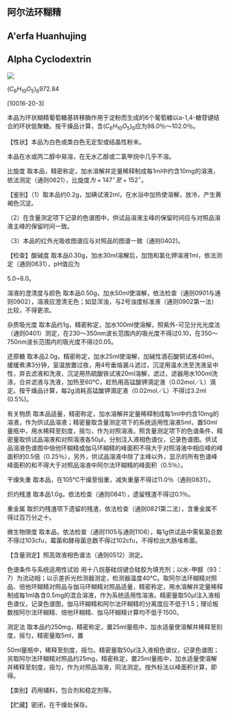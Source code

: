 ## 阿尔法环糊精

## A'erfa Huanhujing

## Alpha Cyclodextrin

<!-- HO OH HO 0 0 OH O HO O OH OHHO O -OHH HO OH HO 。 OH HO OH  -->
![](https://web-api.textin.com/ocr_image/external/766c3cdd9b29d0cb.jpg)

$(C_{6}H_{10}O_{5})_{6}$972.84

[10016-20-3]

本品为环状糊精葡萄糖基转移酶作用于淀粉而生成的6个葡萄糖以a-1,4-糖苷键结合的环状低聚糖。按干燥品计算，含$(C_{6}H_{10}O_{5})_{6}$应为98.0％～102.0％。

【性状】本品为白色或类白色无定型或结晶性粉末。

本品在水或丙二醇中易溶，在无水乙醇或二氯甲烷中几乎不溶。

比旋度 取本品，精密称定，加水溶解并定量稀释制成每1ml中约含10mg的溶液，依法测定（通则0621），比旋度$为+147^{\circ }至+152^{\circ }。$

【鉴别】（1）取本品约0.2g，加碘试液2ml，在水浴中加热使溶解，放冷，产生黄褐色沉淀。

（2）在含量测定项下记录的色谱图中，供试品溶液主峰的保留时间应与对照品溶液主峰的保留时间一致。

（3）本品的红外光吸收图谱应与对照品的图谱一致（通则0402)。

【检查】酸碱度 取本品0.30g，加水30ml溶解后，加饱和氯化钾溶液1ml，依法测定（通则0631），pH值应为

5.0\~8.0。

溶液的澄清度与颜色 取本品0.50g，加水50ml使溶解，依法检查（通则0901与通则0902），溶液应澄清无色；如显浑浊，与2号浊度标准液（通则0902第一法）比较，不得更浓。

杂质吸光度 取本品约1g，精密称定，加水100ml使溶解，照紫外-可见分光光度法（通则0401）测定，在230～350nm波长范围内的吸光度不得过0.10，在350～750nm波长范围内的吸光度不得过0.05。

还原糖 取本品2.0g，精密称定，加水25ml使溶解，加碱性酒石酸铜试液40ml，缓缓煮沸3分钟，室温放置过夜，用4号垂熔漏斗滤过，沉淀用温水洗至洗液呈中性，弃去滤液和洗液，沉淀用热硫酸铁试液20ml溶解，滤过，滤器用水100ml洗涤，合并滤液与洗液，加热至60℃，趁热用高锰酸钾滴定液（0.02mol／L）滴定。按干燥品计算，每2g消耗高锰酸钾滴定液（0.02mol／L）不得过3.2ml (0.5%)。

有关物质 取本品适量，精密称定，加水溶解并定量稀释制成每1ml中约含10mg的溶液，作为供试品溶液；精密量取含量测定项下的系统适用性溶液5ml，置50ml量瓶中，用水稀释至刻度，摇匀，作为对照溶液。照含量测定项下的色谱条件，精密量取供试品溶液和对照溶液各50μl，分别注入液相色谱仪，记录色谱图。供试品溶液色谱图中倍他环糊精或伽马环糊精的峰面积不得大于对照溶液中相应峰的峰面积的0.5倍（0.25％），另外，供试品溶液中除了主峰以外，显示的所有色谱峰峰面积的和不得大于对照品溶液中阿尔法环糊精的峰面积（0.5％）。

干燥失重 取本品，在105℃干燥至恒重，减失重量不得过11.0％（通则0831）。

炽灼残渣 取本品1.0g，依法检查（通则0841），遗留残渣不得过0.1％。

重金属 取炽灼残渣项下遗留的残渣，依法检查（通则0821第二法），含重金属不得过百万分之十。

微生物限度 取本品，依法检查（通则1105与通则1106），每1g供试品中需氧菌总数不得过103cfu，霉菌和酵母菌总数不得过102cfu，不得检出大肠埃希菌。

【含量测定】照高效液相色谱法（通则0512）测定。

色谱条件与系统适用性试验 用十八烷基硅烷键合硅胶为填充剂；以水-甲醇（93：7）为流动相；以示差折光检测器测定，检测器温度40℃。取阿尔法环糊精对照品、倍他环糊精对照品与伽马环糊精对照品适量，精密称定，用水溶解并定量稀释制成每1ml各含0.5mg的混合溶液，作为系统适用性溶液。精密量取50μl注入液相色谱仪，记录色谱图，伽马环糊精和阿尔法环糊精的分离度应不低于1.5；理论板数按阿尔法环糊精、倍他环糊精、伽马环糊精计算均不低于1500。

测定法 取本品约250mg，精密称定，置25ml量瓶中，加水适量使溶解并稀释至刻度，摇匀，精密量取5ml，置

50ml量瓶中，稀释至刻度，摇匀。精密量取50μl注入液相色谱仪，记录色谱图；另取阿尔法环糊精对照品约25mg，精密称定，置25ml量瓶中，加水适量使溶解并稀释至刻度，摇匀，作为对照品溶液，同法测定。按外标法以峰面积计算，即得。

【类别】药用辅料，包合剂和稳定剂等。

【贮藏】密闭，在干燥处保存。